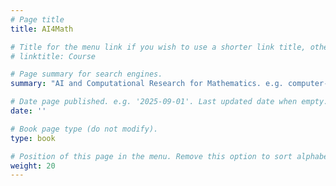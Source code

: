 ```yaml
---
# Page title
title: AI4Math

# Title for the menu link if you wish to use a shorter link title, otherwise remove this option.
# linktitle: Course

# Page summary for search engines.
summary: "AI and Computational Research for Mathematics. e.g. computer-assisted proofs"

# Date page published. e.g. '2025-09-01'. Last updated date when empty.
date: ''

# Book page type (do not modify).
type: book

# Position of this page in the menu. Remove this option to sort alphabetically.
weight: 20
---
```

